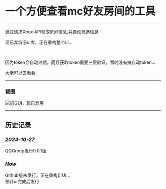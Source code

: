 <h1><strong><big>一个方便查看mc好友房间的工具</big></strong></h1>

<hr>
<p>通过请求Xbox API获取房间信息,并自动筛选信息</p>
<p>现已弃坑旧ui库，正在重构整个ui...</p>
<br>
<p>因为token会自动过期，而且获取token需要三层验证，暂时没有搞自动token...</p>
大佬可以去看看      
<hr>
<h3>截图</h3>

<img src="https://github.com/user-attachments/assets/411aa956-2603-4fa4-b182-f039b62b9b88" alt="旧GUI，现已弃用">
<hr>
<h2>历史记录</h2>
<h3><i>2024-10-27</i></h3>
<p>QQGroup发行0.0.1版</p>
<h3><i>Now</i></h3>
<p>Github版未发行，正在重构新UI...<br>预计ui完成后发行</p>
